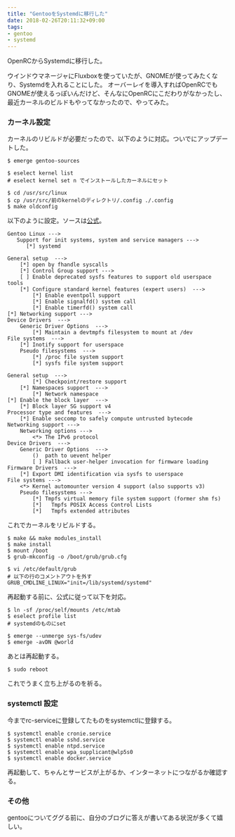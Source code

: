 ```yaml
---
title: "GentooをSystemdに移行した"
date: 2018-02-26T20:11:32+09:00
tags:
- gentoo
- systemd
---
```


OpenRCからSystemdに移行した。

<!--more-->

ウインドウマネージャにFluxboxを使っていたが、GNOMEが使ってみたくなり、Systemdを入れることにした。
オーバーレイを導入すればOpenRCでもGNOMEが使えるっぽいんだけど、そんなにOpenRCにこだわりがなかったし、
最近カーネルのビルドもやってなかったので、やってみた。

### カーネル設定

カーネルのリビルドが必要だったので、以下のように対応。ついでにアップデートした。

```
$ emerge gentoo-sources

$ eselect kernel list
# eselect kernel set n でインストールしたカーネルにセット

$ cd /usr/src/linux
$ cp /usr/src/前のkernelのディレクトリ/.config ./.config
$ make oldconfig
```

以下のように設定。ソースは[公式](https://wiki.gentoo.org/wiki/Systemd)。

```
Gentoo Linux --->
   Support for init systems, system and service managers --->
      [*] systemd

General setup  --->
	[*] open by fhandle syscalls
	[*] Control Group support --->
	[ ] Enable deprecated sysfs features to support old userspace tools
	[*] Configure standard kernel features (expert users)  --->
		[*] Enable eventpoll support
		[*] Enable signalfd() system call
		[*] Enable timerfd() system call
[*] Networking support --->
Device Drivers  --->
	Generic Driver Options  --->
		[*] Maintain a devtmpfs filesystem to mount at /dev
File systems  --->
	[*] Inotify support for userspace
	Pseudo filesystems  --->
		[*] /proc file system support
		[*] sysfs file system support

General setup  --->
        [*] Checkpoint/restore support
	[*] Namespaces support  --->
		[*] Network namespace
[*] Enable the block layer  --->
	[*] Block layer SG support v4
Processor type and features  --->
	[*] Enable seccomp to safely compute untrusted bytecode
Networking support --->
	Networking options --->
		<*> The IPv6 protocol
Device Drivers  --->
	Generic Driver Options  --->
		()  path to uevent helper
		[ ] Fallback user-helper invocation for firmware loading
Firmware Drivers  --->
	[*] Export DMI identification via sysfs to userspace
File systems --->
	<*> Kernel automounter version 4 support (also supports v3)
	Pseudo filesystems --->
		[*] Tmpfs virtual memory file system support (former shm fs)
		[*]   Tmpfs POSIX Access Control Lists
		[*]   Tmpfs extended attributes
```

これでカーネルをリビルドする。

```
$ make && make modules_install
$ make install
$ mount /boot
$ grub-mkconfig -o /boot/grub/grub.cfg

$ vi /etc/default/grub
# 以下の行のコメントアウトを外す
GRUB_CMDLINE_LINUX="init=/lib/systemd/systemd"
```

再起動する前に、公式に従って以下を対応。

```
$ ln -sf /proc/self/mounts /etc/mtab
$ eselect profile list
# systemdのものにset

$ emerge --unmerge sys-fs/udev
$ emerge -avDN @world
```

あとは再起動する。

```
$ sudo reboot
```

これでうまく立ち上がるのを祈る。

### systemctl 設定

今までrc-serviceに登録してたものをsystemctlに登録する。

```
$ systemctl enable cronie.service
$ systemctl enable sshd.service
$ systemctl enable ntpd.service
$ systemctl enable wpa_supplicant@wlp5s0
$ systemctl enable docker.service
```

再起動して、ちゃんとサービスが上がるか、インターネットにつながるか確認する。

### その他
gentooについてググる前に、自分のブログに答えが書いてある状況が多くて嬉しい。
